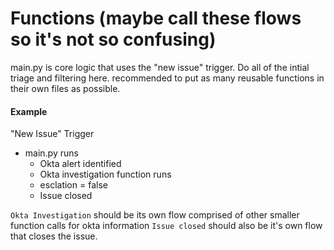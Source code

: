 # Functions (maybe call these flows so it's not so confusing)

main.py is core logic that uses the "new issue" trigger. Do all of the intial triage and filtering here.
recommended to put as many reusable functions in their own files as possible.

#### Example
"New Issue" Trigger
- main.py runs
  - Okta alert identified
  - Okta investigation function runs
  - esclation = false
  - Issue closed

`Okta Investigation` should be its own flow comprised of other smaller function calls for okta information
`Issue closed` should also be it's own flow that closes the issue.
